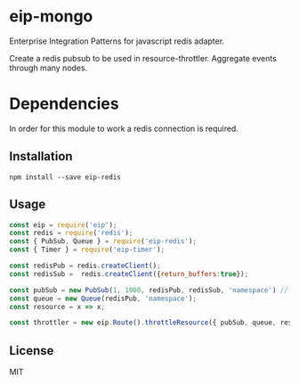 # eip-mongo

Enterprise Integration Patterns for javascript redis adapter.

Create a redis pubsub to be used in resource-throttler.
Aggregate events through many nodes.

# Dependencies

In order for this module to work a redis connection is required.

## Installation

```
npm install --save eip-redis
```

## Usage

```javascript
const eip = require('eip');
const redis = require('redis');
const { PubSub, Queue } = require('eip-redis');
const { Timer } = require('eip-timer');

const redisPub = redis.createClient();
const redisSub =  redis.createClient({return_buffers:true});

const pubSub = new PubSub(1, 1000, redisPub, redisSub, 'namespace') // eventsPerPeriod, periodInMS
const queue = new Queue(redisPub, 'namespace');
const resource = x => x;

const throttler = new eip.Route().throttleResource({ pubSub, queue, resource, timer });
```

## License

MIT
